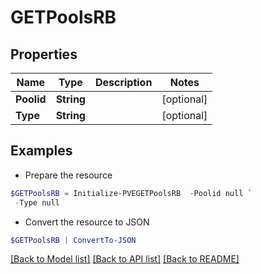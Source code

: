 # GETPoolsRB
## Properties

Name | Type | Description | Notes
------------ | ------------- | ------------- | -------------
**Poolid** | **String** |  | [optional] 
**Type** | **String** |  | [optional] 

## Examples

- Prepare the resource
```powershell
$GETPoolsRB = Initialize-PVEGETPoolsRB  -Poolid null `
 -Type null
```

- Convert the resource to JSON
```powershell
$GETPoolsRB | ConvertTo-JSON
```

[[Back to Model list]](../README.md#documentation-for-models) [[Back to API list]](../README.md#documentation-for-api-endpoints) [[Back to README]](../README.md)

